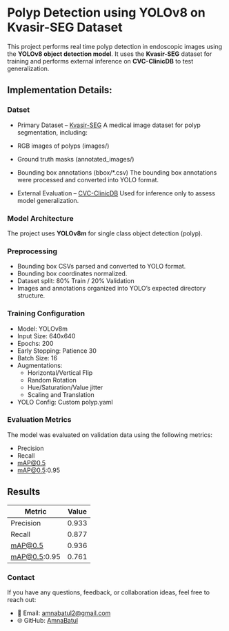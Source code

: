 # Polyp Detection using YOLOv8 on Kvasir-SEG Dataset

This project performs real time polyp detection in endoscopic images using the **YOLOv8 object detection model**. It uses the **Kvasir-SEG** dataset for training and performs external inference on **CVC-ClinicDB** to test generalization.

## Implementation Details:

### Datset
* Primary Dataset – [Kvasir-SEG](https://www.kaggle.com/datasets/debeshjha1/kvasirseg)
A medical image dataset for polyp segmentation, including:
* RGB images of polyps (images/)
* Ground truth masks (annotated_images/)
* Bounding box annotations (bbox/*.csv)
The bounding box annotations were processed and converted into YOLO format.

* External Evaluation – [CVC-ClinicDB](https://www.kaggle.com/datasets/balraj98/cvcclinicdb)
  Used for inference only to assess model generalization.

### Model Architecture
The project uses **YOLOv8m** for single class object detection (polyp).

### Preprocessing
* Bounding box CSVs parsed and converted to YOLO format.
* Bounding box coordinates normalized.
* Dataset split: 80% Train / 20% Validation
* Images and annotations organized into YOLO’s expected directory structure.

### Training Configuration
* Model: YOLOv8m
* Input Size: 640x640
* Epochs: 200
* Early Stopping: Patience 30
* Batch Size: 16
* Augmentations:
  * Horizontal/Vertical Flip
  * Random Rotation
  * Hue/Saturation/Value jitter
  * Scaling and Translation
* YOLO Config: Custom polyp.yaml

### Evaluation Metrics
The model was evaluated on validation data using the following metrics:
* Precision
* Recall
* mAP@0.5
* mAP@0.5:0.95

## Results

| Metric       | Value |
|--------------|-------|
| Precision    | 0.933 |
| Recall       | 0.877 |
| mAP@0.5      | 0.936 |
| mAP@0.5:0.95 | 0.761 |


### Contact
If you have any questions, feedback, or collaboration ideas, feel free to reach out:
* 📧 Email: amnabatul2@gmail.com 
* 🌐 GitHub: [AmnaBatul](https://github.com/AmnaBatul)
